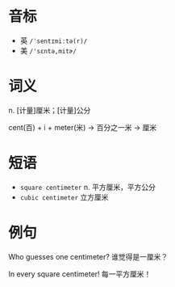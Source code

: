 # 音标

- 英 `/ˈsentɪmiːtə(r)/`
- 美 `/'sɛntə,mitɚ/`

# 词义

n. [计量]厘米；[计量]公分




cent(百) + i + meter(米) → 百分之一米 → 厘米

# 短语

- `square centimeter` n. 平方厘米，平方公分
- `cubic centimeter` 立方厘米

# 例句

Who guesses one centimeter?
谁觉得是一厘米？

In every square centimeter!
每一平方厘米！


